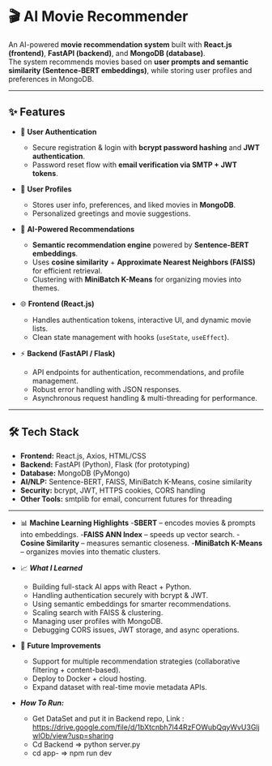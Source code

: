 # 🎬 AI Movie Recommender  

An AI-powered **movie recommendation system** built with **React.js (frontend)**, **FastAPI (backend)**, and **MongoDB (database)**.  
The system recommends movies based on **user prompts and semantic similarity (Sentence-BERT embeddings)**, while storing user profiles and preferences in MongoDB.  

---

## ✨ Features  

- 🔑 **User Authentication**  
  - Secure registration & login with **bcrypt password hashing** and **JWT authentication**.  
  - Password reset flow with **email verification via SMTP + JWT tokens**.  

- 👤 **User Profiles**  
  - Stores user info, preferences, and liked movies in **MongoDB**.  
  - Personalized greetings and movie suggestions.  

- 🎥 **AI-Powered Recommendations**  
  - **Semantic recommendation engine** powered by **Sentence-BERT embeddings**.  
  - Uses **cosine similarity** + **Approximate Nearest Neighbors (FAISS)** for efficient retrieval.  
  - Clustering with **MiniBatch K-Means** for organizing movies into themes.  

- 🌐 **Frontend (React.js)**  
  - Handles authentication tokens, interactive UI, and dynamic movie lists.  
  - Clean state management with hooks (`useState`, `useEffect`).  

- ⚡ **Backend (FastAPI / Flask)**  
  - API endpoints for authentication, recommendations, and profile management.  
  - Robust error handling with JSON responses.  
  - Asynchronous request handling & multi-threading for performance.  

---

## 🛠️ Tech Stack  

- **Frontend:** React.js, Axios, HTML/CSS  
- **Backend:** FastAPI (Python), Flask (for prototyping)  
- **Database:** MongoDB (PyMongo)  
- **AI/NLP:** Sentence-BERT, FAISS, MiniBatch K-Means, cosine similarity  
- **Security:** bcrypt, JWT, HTTPS cookies, CORS handling  
- **Other Tools:** smtplib for email, concurrent futures for threading  

---

- 📊 **Machine Learning Highlights**
    -**SBERT** – encodes movies & prompts into embeddings.
    -**FAISS ANN Index** – speeds up vector search.
    -**Cosine Similarity** – measures semantic closeness.
    -**MiniBatch K-Means** – organizes movies into thematic clusters.

- 📈 ***What I Learned***
    - Building full-stack AI apps with React + Python.
    - Handling authentication securely with bcrypt & JWT.
    - Using semantic embeddings for smarter recommendations.
    - Scaling search with FAISS & clustering.
    - Managing user profiles with MongoDB.
    - Debugging CORS issues, JWT storage, and async operations.

- 🚀 **Future Improvements**
    - Support for multiple recommendation strategies (collaborative     filtering + content-based).
    - Deploy to Docker + cloud hosting.
    - Expand dataset with real-time movie metadata APIs.

- ***How To Run:***
  - Get DataSet and put it in Backend repo, Link : https://drive.google.com/file/d/1bXtcnbh7l44RzFOWubQqyWvU3GljwlOb/view?usp=sharing
  - Cd Backend => python server.py
  - cd app- => npm run dev
  